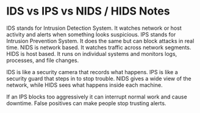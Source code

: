 # IDS vs IPS vs NIDS / HIDS Notes

IDS stands for Intrusion Detection System. It watches network or host activity and alerts when something looks suspicious.
IPS stands for Intrusion Prevention System. It does the same but can block attacks in real time.
NIDS is network based. It watches traffic across network segments.
HIDS is host based. It runs on individual systems and monitors logs, processes, and file changes.

IDS is like a security camera that records what happens.
IPS is like a security guard that steps in to stop trouble.
NIDS gives a wide view of the network, while HIDS sees what happens inside each machine.

If an IPS blocks too aggressively it can interrupt normal work and cause downtime. False positives can make people stop trusting alerts.
